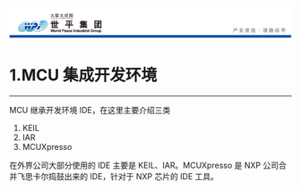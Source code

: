 ![wpiLogo](./imgs/wpiLogo.jpg)

# 1.MCU 集成开发环境

---

MCU 继承开发环境 IDE，在这里主要介绍三类

1. KEIL
2. IAR
3. MCUXpresso

在外界公司大部分使用的 IDE 主要是 KEIL、IAR。MCUXpresso 是 NXP 公司合并飞思卡尔捣鼓出来的 IDE，针对于 NXP 芯片的 IDE 工具。
